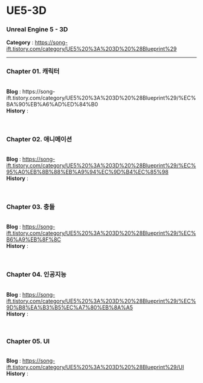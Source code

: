 # UE5-3D
<h3>Unreal Engine 5 - 3D</h3>

<b>Category</b> : https://song-ift.tistory.com/category/UE5%20%3A%203D%20%28Blueprint%29

<hr size="5">

<h3>Chapter 01. 캐릭터</h3>
<br><b>Blog</b> : https://song-ift.tistory.com/category/UE5%20%3A%203D%20%28Blueprint%29/%EC%BA%90%EB%A6%AD%ED%84%B0
<br><b>History</b> : 

<br><h3>Chapter 02. 애니메이션</h3>
<br><b>Blog</b> : https://song-ift.tistory.com/category/UE5%20%3A%203D%20%28Blueprint%29/%EC%95%A0%EB%8B%88%EB%A9%94%EC%9D%B4%EC%85%98
<br><b>History</b> : 

<br><h3>Chapter 03. 충돌</h3>
<br><b>Blog</b> : https://song-ift.tistory.com/category/UE5%20%3A%203D%20%28Blueprint%29/%EC%B6%A9%EB%8F%8C
<br><b>History</b> : 

<br><h3>Chapter 04. 인공지능</h3>
<br><b>Blog</b> : https://song-ift.tistory.com/category/UE5%20%3A%203D%20%28Blueprint%29/%EC%9D%B8%EA%B3%B5%EC%A7%80%EB%8A%A5
<br><b>History</b> : 

<br><h3>Chapter 05. UI</h3>
<br><b>Blog</b> : https://song-ift.tistory.com/category/UE5%20%3A%203D%20%28Blueprint%29/UI
<br><b>History</b> : 
